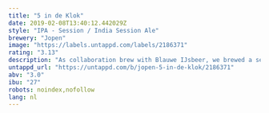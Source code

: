 ```yaml
---
title: "5 in de Klok"
date: 2019-02-08T13:40:12.442029Z
style: "IPA - Session / India Session Ale"
brewery: "Jopen"
image: "https://labels.untappd.com/labels/2186371"
rating: "3.13"
description: "As collaboration brew with Blauwe IJsbeer, we brewed a session weizen IPA. A mix of fruitiy esthers from the weizen and hoppy bitterness at a drinkable alcohol level of 3%"
untappd_url: "https://untappd.com/b/jopen-5-in-de-klok/2186371"
abv: "3.0"
ibu: "27"
robots: noindex,nofollow
lang: nl
---
```

